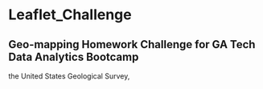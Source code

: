 # Leaflet_Challenge
## Geo-mapping Homework Challenge for GA Tech Data Analytics Bootcamp

the United States Geological Survey, 
